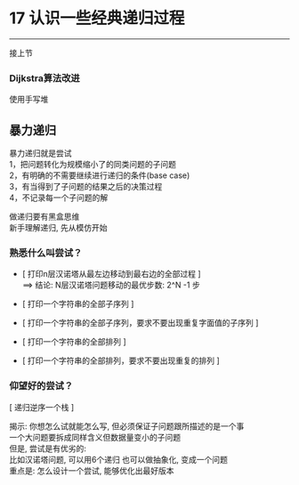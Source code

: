# 17 认识一些经典递归过程

---

接上节
### Dijkstra算法改进
使用手写堆



## 暴力递归

暴力递归就是尝试  
1，把问题转化为规模缩小了的同类问题的子问题  
2，有明确的不需要继续进行递归的条件(base case)  
3，有当得到了子问题的结果之后的决策过程  
4，不记录每一个子问题的解  

做递归要有黑盒思维  
新手理解递归, 先从模仿开始

### 熟悉什么叫尝试？

- [ 打印n层汉诺塔从最左边移动到最右边的全部过程 ]  
  ==> 结论: N层汉诺塔问题移动的最优步数: 2^N -1 步
  
- [ 打印一个字符串的全部子序列 ]
- [ 打印一个字符串的全部子序列，要求不要出现重复字面值的子序列 ]
- [ 打印一个字符串的全部排列 ]
- [ 打印一个字符串的全部排列，要求不要出现重复的排列 ]

### 仰望好的尝试？

[ 递归逆序一个栈 ]   

揭示: 你想怎么试就能怎么写, 但必须保证子问题跟所描述的是一个事  
  一个大问题要拆成同样含义但数据量变小的子问题  
  但是, 尝试是有优劣的:  
   比如汉诺塔问题, 可以用6个递归  也可以做抽象化, 变成一个问题  
重点是: 怎么设计一个尝试, 能够优化出最好版本  
